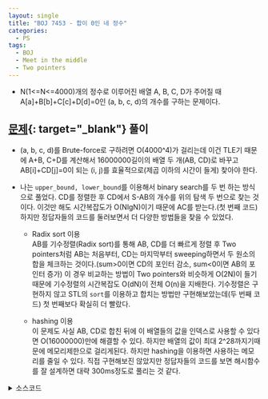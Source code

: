 ```yaml
---
layout: single
title: "BOJ 7453 - 합이 0인 네 정수"
categories:
  - PS
tags:
  - BOJ
  - Meet in the middle
  - Two pointers
---
```

- N(1<=N<=4000)개의 정수로 이루어진 배열 A, B, C, D가 주어질 때 A[a]+B[b]+C[c]+D[d]=0인 (a, b, c, d)의 개수를 구하는 문제이다.

## [문제](https://www.acmicpc.net/problem/7453){: target="_blank"} 풀이
- (a, b, c, d)를 Brute-force로 구하려면 O(4000^4)가 걸리는데 이건 TLE기 때문에 A+B, C+D를 계산해서 16000000길이의 배열 두 개(AB, CD)로 바꾸고 AB[i]+CD[j]=0이 되는 (i, j)를 효율적으로(제곱 이하의 시간이 들게) 찾아야 한다.

- 나는 `upper_bound, lower_bound`를 이용해서 binary search를 두 번 하는 방식으로 풀었다. CD를 정렬한 후 CD에서 S-AB의 개수를 위의 탐색 두 번으로 찾는 것이다. 이것만 해도 시간복잡도가 O(NlgN)이기 때문에 AC를 받는다.(첫 번째 코드) 하지만 정답자들의 코드를 둘러보면서 더 다양한 방법들을 찾을 수 있었다.
	- Radix sort 이용  
	AB를 기수정렬(Radix sort)를 통해 AB, CD를 더 빠르게 정렬 후 Two pointers처럼 AB는 처음부터, CD는 마지막부터 sweeping하면서 두 원소의 합을 체크하는 것이다.(sum>0이면 CD의 포인터 감소, sum<0이면 AB의 포인터 증가) 이 경우 비교하는 방법이 Two pointers와 비슷하게 O(2N)이 들기 때문에 기수정렬의 시간복잡도 O(dN)이 전체 O(n)을 지배한다. 기수정렬은 구현하지 않고 STL의 `sort`를 이용하고 합치는 방법만 구현해보았는데(두 번째 코드) 첫 번째보다 확실히 더 빨랐다.

	- hashing 이용  
	이 문제도 사실 AB, CD로 합친 뒤에 이 배열들의 값을 인덱스로 사용할 수 있다면 O(16000000)만에 해결할 수 있다. 하지만 배열의 값이 최대 2^28까지기때문에 메모리제한으로 걸리게된다. 하지만 hashing을 이용하면 사용하는 메모리를 줄일 수 있다. 직접 구현해보진 않았지만 정답자들의 코드를 보면 해시함수를 잘 설계하면 대략 300ms정도로 풀리는 것 같다.

<details markdown="1">
<summary>소스코드</summary>
```cpp
// //binary search, 1524ms
// #include<bits/stdc++.h>
// using namespace std;
// typedef vector<int> vi;

// int main()
// {
// 	ios::sync_with_stdio(false);cin.tie(0);
// 	int n, a[4000], b[4000], c[4000], d[4000];
// 	long long cnt=0;
// 	vi vab;
// 	cin>>n;
// 	for(int i=0;i<n;i++) cin>>a[i]>>b[i]>>c[i]>>d[i];
// 	for(int i=0;i<n;i++) for(int j=0;j<n;j++)
// 		vab.push_back(a[i]+b[j]);
// 	sort(vab.begin(), vab.end());
// 	for(int i=0;i<n;i++) for(int j=0;j<n;j++){
// 		int ps=c[i]+d[j];
// 		cnt+=upper_bound(vab.begin(), vab.end(), -ps)-lower_bound(vab.begin(), vab.end(), -ps);
// 	}
// 	cout<<cnt;
// }

//Two pointers, 952ms
#include<bits/stdc++.h>
using namespace std;
int n, abi=1, a[4000], b[4000], c[4000], d[4000], ab[16000002], cd[16000001];
int main()
{
	ios::sync_with_stdio(false);cin.tie(0);
	long long cnt=0;
	cin>>n;
	for(int i=0;i<n;i++) cin>>a[i]>>b[i]>>c[i]>>d[i];
	for(int i=0;i<n;i++) for(int j=0;j<n;j++){
		ab[abi]=a[i]+b[j];
		cd[abi++]=c[i]+d[j];
	}
	sort(ab+1, ab+abi);
	sort(cd+1, cd+abi);
	ab[abi]=300000000;
	cd[0]=-300000000;
	int i=1, j=abi-1, sum=ab[i]+cd[j];
	while(i<abi && j>0){
		if(sum==0){
			long long abn=1, cdn=1;
			while(ab[i]==ab[++i]) abn++;
			while(cd[j]==cd[--j]) cdn++;
			cnt+=abn*cdn;
			sum=ab[i]+cd[j];
		}
		else if(sum>0) while(sum>0) sum=ab[i]+cd[--j];
		else while(sum<0) sum=ab[++i]+cd[j];
	}
	cout<<cnt;
}
```
</details>

## 풀고나서
- Hashing의 Collision Resolution으로 Open addressing, Chaining이 있는데, Load factor(Data/Storage*100)가 대략 75%를 넘어가면 재탐사 횟수가 급격히 증가하면서 Open addressing의 성능이 지수적으로 떨어지게 된다. 따라서 Open addressing을 쓸 경우 hash table의 사이즈를 데이터 크기(16000000)보다 더 크게 잡아야 한다.

- Chaining을 사용할 경우는 처음 정한 hash table 사이즈보다 최대 데이터 크기만큼의 공간이 더 필요할 수 있지만 Load factor에 대해 선형적으로 실행시간이 증가한다. 따라서 저장공간이 충분히 큰 경우 구현이 쉬운 Open addressing을 사용하는 것이 편하지만 데이터를 짐작할 수 없을 때 같은 일반적인 경우 Chaining을 사용하는 것이 좋다.  
<span style="color:gray">
[[BOJ] 백준 7453 합이 0인 네 정수](https://octorbirth.tistory.com/537){: target="_blank"} 
여기서도 Open addressing을 사용할 때 해시 테이블의 크기를 데이터의 크기(16000000)보다 충분히 크게(30000000) 잡는 것을 볼 수 있다.
</span>
